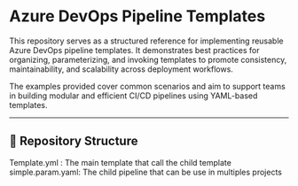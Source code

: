 # Azure DevOps Pipeline Templates

This repository serves as a structured reference for implementing reusable Azure DevOps pipeline templates. It demonstrates best practices for organizing, parameterizing, and invoking templates to promote consistency, maintainability, and scalability across deployment workflows.

The examples provided cover common scenarios and aim to support teams in building modular and efficient CI/CD pipelines using YAML-based templates.

---

## 📁 Repository Structure
Template.yml : The main template that call the child template
simple.param.yaml: The child pipeline that can be use in multiples projects 
